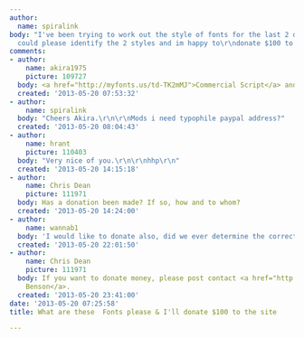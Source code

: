 ```yaml
---
author:
  name: spiralink
body: "I've been trying to work out the style of fonts for the last 2 days\r\nif somene
  could please identify the 2 styles and im happy to\r\ndonate $100 to typophile."
comments:
- author:
    name: akira1975
    picture: 109727
  body: <a href="http://myfonts.us/td-TK2mMJ">Commercial Script</a> and <a href="http://myfonts.us/td-NLH4n4">Peignot</a>
  created: '2013-05-20 07:53:32'
- author:
    name: spiralink
  body: "Cheers Akira.\r\n\r\nMods i need typophile paypal address?"
  created: '2013-05-20 08:04:43'
- author:
    name: hrant
    picture: 110403
  body: "Very nice of you.\r\n\r\nhhp\r\n"
  created: '2013-05-20 14:15:18'
- author:
    name: Chris Dean
    picture: 111971
  body: Has a donation been made? If so, how and to whom?
  created: '2013-05-20 14:24:00'
- author:
    name: wannab1
  body: 'I would like to donate also, did we ever determine the correct PayPal address? '
  created: '2013-05-20 22:01:50'
- author:
    name: Chris Dean
    picture: 111971
  body: If you want to donate money, please post contact <a href="http://typophile.com/user/3">Jared
    Benson</a>.
  created: '2013-05-20 23:41:00'
date: '2013-05-20 07:25:58'
title: What are these  Fonts please & I'll donate $100 to the site

---
```

